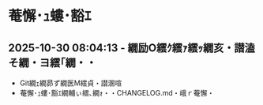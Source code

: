 ﻿# 菴懈･ｭ螻･豁ｴ

## 2025-10-30 08:04:13 - 繝励Ο繧ｸ繧ｧ繧ｯ繝亥・譛溘そ繝・ヨ繧｢繝・・

- Git繝ｪ繝昴ず繝医Μ繧貞・譛溷喧
- 菴懈･ｭ螻･豁ｴ繝輔ぃ繧､繝ｫ・・CHANGELOG.md・峨ｒ菴懈・
